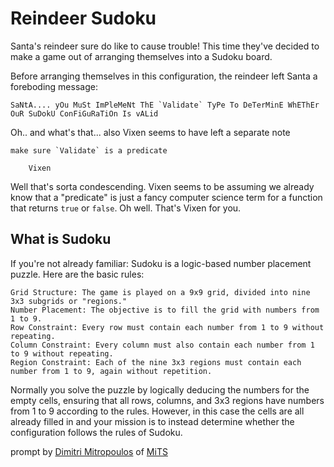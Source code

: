 # Reindeer Sudoku

Santa's reindeer sure do like to cause trouble! This time they've decided to make a game out of arranging themselves into a Sudoku board.

Before arranging themselves in this configuration, the reindeer left Santa a foreboding message:

    SaNtA.... yOu MuSt ImPleMeNt ThE `Validate` TyPe To DeTerMinE WhEThEr OuR SuDokU ConFiGuRaTiOn Is vALid

Oh.. and what's that... also Vixen seems to have left a separate note

    make sure `Validate` is a predicate

        Vixen

Well that's sorta condescending. Vixen seems to be assuming we already know that a "predicate" is just a fancy computer science term for a function that returns `true` or `false`. Oh well. That's Vixen for you.

## What is Sudoku

If you're not already familiar: Sudoku is a logic-based number placement puzzle. Here are the basic rules:

    Grid Structure: The game is played on a 9x9 grid, divided into nine 3x3 subgrids or "regions."
    Number Placement: The objective is to fill the grid with numbers from 1 to 9.
    Row Constraint: Every row must contain each number from 1 to 9 without repeating.
    Column Constraint: Every column must also contain each number from 1 to 9 without repeating.
    Region Constraint: Each of the nine 3x3 regions must contain each number from 1 to 9, again without repetition.

Normally you solve the puzzle by logically deducing the numbers for the empty cells, ensuring that all rows, columns, and 3x3 regions have numbers from 1 to 9 according to the rules. However, in this case the cells are all already filled in and your mission is to instead determine whether the configuration follows the rules of Sudoku.

prompt by [Dimitri Mitropoulos](https://github.com/dimitropoulos) of [MiTS](https://www.youtube.com/@MichiganTypeScript)
